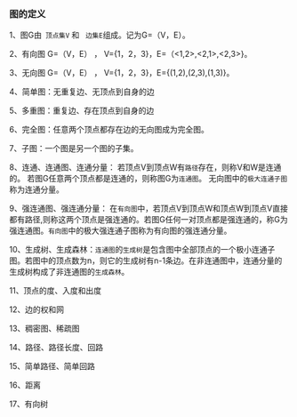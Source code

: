 ### 图的定义
1、图G由``` 顶点集V``` 和 ``` 边集E```组成。记为G=（V，E）。

2、有向图 G=（V，E） ， V={1，2，3}，E=（<1,2>,<2,1>,<2,3>}。

3、无向图 G=（V，E） ， V={1，2，3}，E={(1,2),(2,3),(1,3)}。

4、简单图：无重复边、无顶点到自身的边

5、多重图：重复边、存在顶点到自身的边

6、完全图：任意两个顶点都存在边的无向图成为完全图。

7、子图：一个图是另一个图的子集。

8、连通、连通图、连通分量：
若顶点V到顶点W有```路径```存在，则称V和W是连通的。
若图G任意两个顶点都是连通的，则称图G为```连通图```。
无向图中的```极大连通子图```称为连通分量。

9、强连通图、强连通分量：
在```有向图```中，若顶点V到顶点W和顶点W到顶点V直接都有路径,则称这两个顶点是强连通的。若图G任何一对顶点都是强连通的，称G为强连通图。```有向图```中的极大强连通子图称为有向图的强连通分量。

10、生成树、生成森林：```连通图```的```生成树```是包含图中全部顶点的一个极小连通子图。若图中的顶点数为n，则它的生成树有n-1条边。在非连通图中，连通分量的生成树构成了非连通图的```生成森林```。

11、顶点的度、入度和出度

12、边的权和网

13、稠密图、稀疏图

14、路径、路径长度、回路

15、简单路径、简单回路

16、距离

17、有向树

